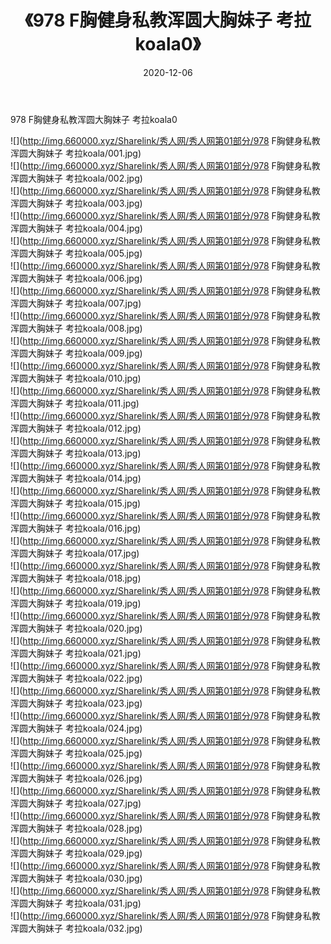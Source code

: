 ﻿---
layout: post
title:  《978 F胸健身私教浑圆大胸妹子 考拉koala0》
date:   2020-12-06
img: http://img.660000.xyz/Sharelink/秀人网/秀人网第01部分/978 F胸健身私教浑圆大胸妹子 考拉koala0/000.jpg
categories: [美女, 清纯, 唯美]
---

978 F胸健身私教浑圆大胸妹子 考拉koala0

  ![](http://img.660000.xyz/Sharelink/秀人网/秀人网第01部分/978 F胸健身私教浑圆大胸妹子 考拉koala/001.jpg) <br> ![](http://img.660000.xyz/Sharelink/秀人网/秀人网第01部分/978 F胸健身私教浑圆大胸妹子 考拉koala/002.jpg) <br> ![](http://img.660000.xyz/Sharelink/秀人网/秀人网第01部分/978 F胸健身私教浑圆大胸妹子 考拉koala/003.jpg) <br> ![](http://img.660000.xyz/Sharelink/秀人网/秀人网第01部分/978 F胸健身私教浑圆大胸妹子 考拉koala/004.jpg) <br> ![](http://img.660000.xyz/Sharelink/秀人网/秀人网第01部分/978 F胸健身私教浑圆大胸妹子 考拉koala/005.jpg) <br> ![](http://img.660000.xyz/Sharelink/秀人网/秀人网第01部分/978 F胸健身私教浑圆大胸妹子 考拉koala/006.jpg) <br> ![](http://img.660000.xyz/Sharelink/秀人网/秀人网第01部分/978 F胸健身私教浑圆大胸妹子 考拉koala/007.jpg) <br> ![](http://img.660000.xyz/Sharelink/秀人网/秀人网第01部分/978 F胸健身私教浑圆大胸妹子 考拉koala/008.jpg) <br> ![](http://img.660000.xyz/Sharelink/秀人网/秀人网第01部分/978 F胸健身私教浑圆大胸妹子 考拉koala/009.jpg) <br> ![](http://img.660000.xyz/Sharelink/秀人网/秀人网第01部分/978 F胸健身私教浑圆大胸妹子 考拉koala/010.jpg) <br> ![](http://img.660000.xyz/Sharelink/秀人网/秀人网第01部分/978 F胸健身私教浑圆大胸妹子 考拉koala/011.jpg) <br> ![](http://img.660000.xyz/Sharelink/秀人网/秀人网第01部分/978 F胸健身私教浑圆大胸妹子 考拉koala/012.jpg) <br> ![](http://img.660000.xyz/Sharelink/秀人网/秀人网第01部分/978 F胸健身私教浑圆大胸妹子 考拉koala/013.jpg) <br> ![](http://img.660000.xyz/Sharelink/秀人网/秀人网第01部分/978 F胸健身私教浑圆大胸妹子 考拉koala/014.jpg) <br> ![](http://img.660000.xyz/Sharelink/秀人网/秀人网第01部分/978 F胸健身私教浑圆大胸妹子 考拉koala/015.jpg) <br> ![](http://img.660000.xyz/Sharelink/秀人网/秀人网第01部分/978 F胸健身私教浑圆大胸妹子 考拉koala/016.jpg) <br> ![](http://img.660000.xyz/Sharelink/秀人网/秀人网第01部分/978 F胸健身私教浑圆大胸妹子 考拉koala/017.jpg) <br> ![](http://img.660000.xyz/Sharelink/秀人网/秀人网第01部分/978 F胸健身私教浑圆大胸妹子 考拉koala/018.jpg) <br> ![](http://img.660000.xyz/Sharelink/秀人网/秀人网第01部分/978 F胸健身私教浑圆大胸妹子 考拉koala/019.jpg) <br> ![](http://img.660000.xyz/Sharelink/秀人网/秀人网第01部分/978 F胸健身私教浑圆大胸妹子 考拉koala/020.jpg) <br> ![](http://img.660000.xyz/Sharelink/秀人网/秀人网第01部分/978 F胸健身私教浑圆大胸妹子 考拉koala/021.jpg) <br> ![](http://img.660000.xyz/Sharelink/秀人网/秀人网第01部分/978 F胸健身私教浑圆大胸妹子 考拉koala/022.jpg) <br> ![](http://img.660000.xyz/Sharelink/秀人网/秀人网第01部分/978 F胸健身私教浑圆大胸妹子 考拉koala/023.jpg) <br> ![](http://img.660000.xyz/Sharelink/秀人网/秀人网第01部分/978 F胸健身私教浑圆大胸妹子 考拉koala/024.jpg) <br> ![](http://img.660000.xyz/Sharelink/秀人网/秀人网第01部分/978 F胸健身私教浑圆大胸妹子 考拉koala/025.jpg) <br> ![](http://img.660000.xyz/Sharelink/秀人网/秀人网第01部分/978 F胸健身私教浑圆大胸妹子 考拉koala/026.jpg) <br> ![](http://img.660000.xyz/Sharelink/秀人网/秀人网第01部分/978 F胸健身私教浑圆大胸妹子 考拉koala/027.jpg) <br> ![](http://img.660000.xyz/Sharelink/秀人网/秀人网第01部分/978 F胸健身私教浑圆大胸妹子 考拉koala/028.jpg) <br> ![](http://img.660000.xyz/Sharelink/秀人网/秀人网第01部分/978 F胸健身私教浑圆大胸妹子 考拉koala/029.jpg) <br> ![](http://img.660000.xyz/Sharelink/秀人网/秀人网第01部分/978 F胸健身私教浑圆大胸妹子 考拉koala/030.jpg) <br> ![](http://img.660000.xyz/Sharelink/秀人网/秀人网第01部分/978 F胸健身私教浑圆大胸妹子 考拉koala/031.jpg) <br> ![](http://img.660000.xyz/Sharelink/秀人网/秀人网第01部分/978 F胸健身私教浑圆大胸妹子 考拉koala/032.jpg) <br>